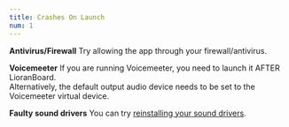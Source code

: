 ```yaml
---
title: Crashes On Launch
num: 1
---
```


**Antivirus/Firewall**
Try allowing the app through your firewall/antivirus.

**Voicemeeter**
If you are running Voicemeeter, you need to launch it AFTER LioranBoard.\
Alternatively, the default output audio device needs to be set to the Voicemeeter virtual device.

**Faulty sound drivers**
You can try [reinstalling your sound drivers](https://support.microsoft.com/en-us/windows/fix-sound-problems-in-windows-10-73025246-b61c-40fb-671a-2535c7cd56c8).